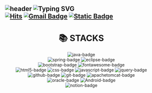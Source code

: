 ![header](https://capsule-render.vercel.app/api?type=venom&color=timeGradient&height=300&section=header&text=Hello!&fontSize=90)
![Typing SVG](https://readme-typing-svg.demolab.com?font=Crimson+Text&size=35&pause=1000&color=14142CA9&random=false&width=435&lines=Welcome+to+my+Github;)   
[![Hits](https://hits.seeyoufarm.com/api/count/incr/badge.svg?url=https%3A%2F%2Fgithub.com%2Fjihye046%2Fhit-counter&count_bg=%234E4F4D&title_bg=%23B875DB&icon=&icon_color=%23E7E7E7&title=%E2%AD%90+hits++&edge_flat=false)](https://hits.seeyoufarm.com) 
[![Gmail Badge](https://img.shields.io/badge/songg046@gmail.com-d14836?style=flat&logo=Gmail&logoColor=white&link=mailto:songg046@gmail.com)](mailto:songg046@gmail.com)
<a href="https://wisdomdev.notion.site/18c5cdabe14c8070b561c353660585d2?pvs=4">
  <img alt="Static Badge" src="https://img.shields.io/badge/Notion-%23000000?style=flat&logo=Notion">
</a>
---
<!--
<div align=center>
  <a href="s">
    <img src="https://github-readme-stats.vercel.app/api/top-langs/?username=jihye046&exclude_repo=jihye046.github.io&layout=compact&theme=dracula" />
  </a>
  <a href="s">
    <img src="https://github-readme-stats.vercel.app/api?username=jihye046&theme=dracula&show_icons=true&hide=contribs,prs" width="30%" />
  </a>
</div>
--!>
<div align=center>
  <h1 font="CrimsonText">📚 STACKS</h1>
</div>
<div align=center> 
  <img src="https://img.shields.io/badge/java-007396?style=for-the-badge&logo=java&logoColor=white" alt="java-badge"> 
  <br>
   
  <img src="https://img.shields.io/badge/spring-6DB33F?style=for-the-badge&logo=spring&logoColor=white" alt="spring-badge"> 
  <img src="https://img.shields.io/badge/Eclipseide-2C2255?style=for-the-badge&logo=Eclipseide&logoColor=2C2255&color=FFBB00" alt="eclipse-badge">    
  <br>
  
  <img src="https://img.shields.io/badge/bootstrap-7952B3?style=for-the-badge&logo=bootstrap&logoColor=white" alt="bootstrap-badge">
  <img src="https://img.shields.io/badge/fontawesome-339AF0?style=for-the-badge&logo=fontawesome&logoColor=white" alt="fontawesome-badge">
  <br>
  <img src="https://img.shields.io/badge/html5-E34F26?style=for-the-badge&logo=html5&logoColor=white" alt="html5-badge"> 
  <img src="https://img.shields.io/badge/css-1572B6?style=for-the-badge&logo=css3&logoColor=white" alt="css-badge"> 
  <img src="https://img.shields.io/badge/javascript-F7DF1E?style=for-the-badge&logo=javascript&logoColor=black" alt="javascript-badge"> 
  <img src="https://img.shields.io/badge/jquery-0769AD?style=for-the-badge&logo=jquery&logoColor=white" alt="jquery-badge">
  <br>
  
  <img src="https://img.shields.io/badge/github-181717?style=for-the-badge&logo=github&logoColor=white" alt="github-badge">
  <img src="https://img.shields.io/badge/git-F05032?style=for-the-badge&logo=git&logoColor=white" alt="git-badge">
  <img src="https://img.shields.io/badge/apache tomcat-F8DC75?style=for-the-badge&logo=apachetomcat&logoColor=white" alt="apachetomcat-badge">
  <br>

  <img src="https://img.shields.io/badge/oracle Sql-F80000?style=for-the-badge&logo=oracle&logoColor=white" alt="oracle-badge">
  <img src="https://img.shields.io/badge/Android-34A853?style=for-the-badge&logo=Android&logoColor=white" alt="Android-badge">
  <br>  
  <img src="https://img.shields.io/badge/notion-000000?style=for-the-badge&logo=Notion&logoColor=white" alt="notion-badge">
  <br>
</div>












<!--
**jihye046/jihye046** is a ✨ _special_ ✨ repository because its `README.md` (this file) appears on your GitHub profile.

Here are some ideas to get you started:

- 🔭 I’m currently working on ...
- 🌱 I’m currently learning ...
- 👯 I’m looking to collaborate on ...
- 🤔 I’m looking for help with ...
- 💬 Ask me about ...
- 📫 How to reach me: ...
- 😄 Pronouns: ...
- ⚡ Fun fact: ...
-->
